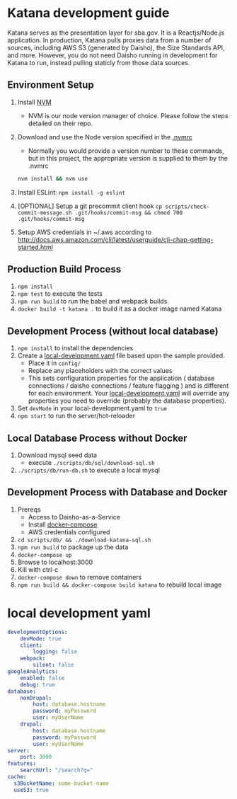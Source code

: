 # Katana development guide
Katana serves as the presentation layer for sba.gov. It is a Reactjs/Node.js application.  In production, Katana pulls proxies data from a number of sources,
including AWS S3 (generated by Daisho), the Size Standards API, and more. However, you do not need Daisho running in development for Katana to run, instead pulling staticly from those data sources.

## Environment Setup
1. Install [NVM](https://github.com/creationix/nvm)
      * NVM is our node version manager of choice. Please follow the steps detailed on their repo.
2. Download and use the Node version specified in the [.nvmrc](https://github.com/USSBA/sba-gov-katana/blob/master/.nvmrc#L1)
   * Normally you would provide a version number to these commands, but in this project, the appropriate version is supplied to them by the .nvmrc
    ```sh
    nvm install && nvm use
    ```
   
3. Install ESLint: `npm install -g eslint`
4. [OPTIONAL] Setup a git precommit client hook `cp scripts/check-commit-message.sh .git/hooks/commit-msg && chmod 700 .git/hooks/commit-msg`
5. Setup AWS credentials in ~/.aws according to http://docs.aws.amazon.com/cli/latest/userguide/cli-chap-getting-started.html

## Production Build Process
1. `npm install`
1. `npm test` to execute the tests
1. `npm run build` to run the babel and webpack builds
1. `docker build -t katana .` to build it as a docker image named Katana

## Development Process (without local database)
1. `npm install` to install the dependencies
1. Create a [local-development.yaml](#local-development-yaml) file based upon the sample provided.
      * Place it in `config/`
      * Replace any placeholders with the correct values
      * This sets configuration properties for the application ( database connections / daisho connections / feature flagging ) and is different for each environment. Your [local-development.yaml](#local-development-yaml) will override any properties you need to override (probably the database properties).
1. Set `devMode` in your local-development.yaml to `true`
1. `npm start` to run the server/hot-reloader

## Local Database Process without Docker
1. Download mysql seed data
    - execute `./scripts/db/sql/download-sql.sh`
1. `./scripts/db/run-db.sh` to execute a local mysql

## Development Process with Database and Docker
1. Prereqs
    - Access to Daisho-as-a-Service
    - Install [docker-compose](https://docs.docker.com/compose/install/)
    - AWS credentials configured
1. `cd scripts/db/ && ./download-katana-sql.sh`
1. `npm run build` to package up the data
1. `docker-compose up`
1. Browse to localhost:3000
1. Kill with ctrl-c
1. `docker-compose down` to remove containers
1. `npm run build && docker-compose build katana` to rebuild local image

# local development yaml
```yaml
developmentOptions:
    devMode: true
    client:
        logging: false
    webpack:
        silent: false
googleAnalytics:
    enabled: false
    debug: true
database:
    nonDrupal:
        host: database.hostname
        password: myPassword
        user: myUserName
    drupal:
        host: database.hostname
        password: myPassword
        user: myUserName
server:
    port: 3000
features:
    searchUrl: "/search?q="
cache:
  s3BucketName: some-bucket-name
  useS3: true
```
